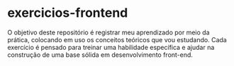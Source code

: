 # exercicios-frontend
O objetivo deste repositório é registrar meu aprendizado por meio da prática, colocando em uso os conceitos teóricos que vou estudando. Cada exercício é pensado para treinar uma habilidade específica e ajudar na construção de uma base sólida em desenvolvimento front-end.
